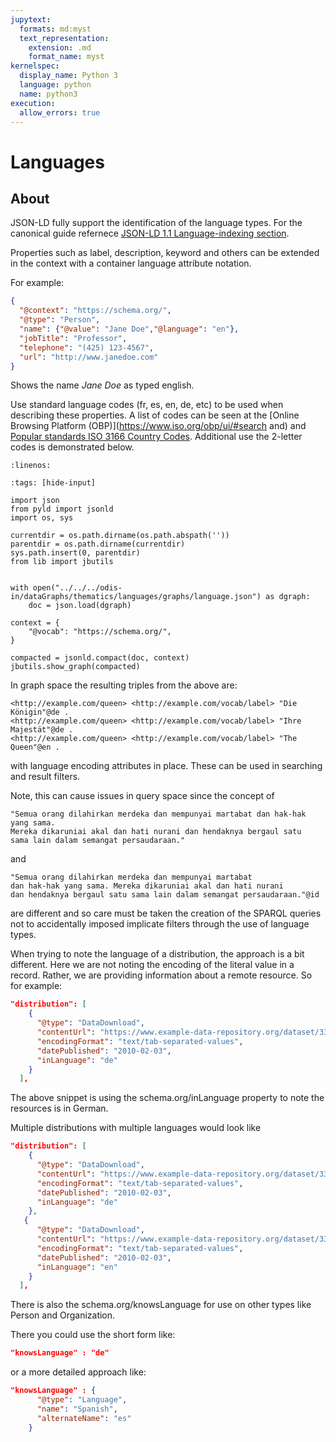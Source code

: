 ```yaml
---
jupytext:
  formats: md:myst
  text_representation:
    extension: .md
    format_name: myst
kernelspec:
  display_name: Python 3
  language: python
  name: python3
execution:
  allow_errors: true
---
```

# Languages

## About

JSON-LD fully support the identification of the language types.  For the canonical 
guide refernece [JSON-LD 1.1 Language-indexing section](https://www.w3.org/TR/json-ld/#language-indexing).

Properties such as label, description, keyword and others can be 
extended in the context with a container language attribute notation.

For example:

```json
{
  "@context": "https://schema.org/",
  "@type": "Person",
  "name": {"@value": "Jane Doe","@language": "en"},
  "jobTitle": "Professor",
  "telephone": "(425) 123-4567",
  "url": "http://www.janedoe.com"
}
```

Shows the name _Jane Doe_ as typed english.  

Use standard language codes (fr, es, en, de, etc) to
be used when describing these properties.   A list of codes can be seen
at the [Online Browsing Platform (OBP)](https://www.iso.org/obp/ui/#search and)
and [Popular standards ISO 3166 Country Codes](https://www.iso.org/iso-3166-country-codes.html).
Additional use the 2-letter codes is demonstrated below.  



```{literalinclude} ../../../odis-in/dataGraphs/thematics/languages/graphs/language.json
:linenos:
```


```{code-cell}
:tags: [hide-input]

import json
from pyld import jsonld
import os, sys

currentdir = os.path.dirname(os.path.abspath(''))
parentdir = os.path.dirname(currentdir)
sys.path.insert(0, parentdir)
from lib import jbutils


with open("../../../odis-in/dataGraphs/thematics/languages/graphs/language.json") as dgraph:
    doc = json.load(dgraph)

context = {
    "@vocab": "https://schema.org/",
}

compacted = jsonld.compact(doc, context)
jbutils.show_graph(compacted)

```

In graph space the resulting triples from the above are:

```
<http://example.com/queen> <http://example.com/vocab/label> "Die Königin"@de .
<http://example.com/queen> <http://example.com/vocab/label> "Ihre Majestät"@de .
<http://example.com/queen> <http://example.com/vocab/label> "The Queen"@en .
```

with language encoding attributes in place.  These can be used in
searching and result filters.

Note, this can cause issues in query space since the concept of

```
"Semua orang dilahirkan merdeka dan mempunyai martabat dan hak-hak yang sama. 
Mereka dikaruniai akal dan hati nurani dan hendaknya bergaul satu 
sama lain dalam semangat persaudaraan."
```

and
 
 ```
 "Semua orang dilahirkan merdeka dan mempunyai martabat 
 dan hak-hak yang sama. Mereka dikaruniai akal dan hati nurani 
 dan hendaknya bergaul satu sama lain dalam semangat persaudaraan."@id
 ``` 
 
are different and so care must be taken the creation of the SPARQL 
queries not to accidentally imposed implicate filters through the use 
of language types. 
 

When trying to note the language of a distribution, the approach is a bit different.
Here we are not noting the encoding of the literal value in a record. Rather, we are
providing information about a remote resource.  So for example:

```json
"distribution": [
    {
      "@type": "DataDownload",
      "contentUrl": "https://www.example-data-repository.org/dataset/3300/data/larval-krill.tsv",
      "encodingFormat": "text/tab-separated-values",
      "datePublished": "2010-02-03",
      "inLanguage": "de"	
    }
  ],
```

The above snippet is using the schema.org/inLanguage property to note the resources is in German.

Multiple distributions with multiple languages would look like

```json
"distribution": [
    {
      "@type": "DataDownload",
      "contentUrl": "https://www.example-data-repository.org/dataset/3300/data/larval-krill_de.tsv",
      "encodingFormat": "text/tab-separated-values",
      "datePublished": "2010-02-03",
      "inLanguage": "de"	
    },
   {
      "@type": "DataDownload",
      "contentUrl": "https://www.example-data-repository.org/dataset/3300/data/larval-krill_en.tsv",
      "encodingFormat": "text/tab-separated-values",
      "datePublished": "2010-02-03",
      "inLanguage": "en"	
    }
  ],
```

There is also the schema.org/knowsLanguage for use on other types like Person and Organization.

There you could use the short form like:

```json
"knowsLanguage" : "de"
```

or a more detailed approach like:

```json
"knowsLanguage" : {
      "@type": "Language",
      "name": "Spanish",
      "alternateName": "es"
    }
```

